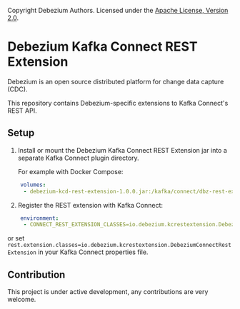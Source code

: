 Copyright Debezium Authors.
Licensed under the [Apache License, Version 2.0](http://www.apache.org/licenses/LICENSE-2.0).

# Debezium Kafka Connect REST Extension

Debezium is an open source distributed platform for change data capture (CDC).

This repository contains Debezium-specific extensions to Kafka Connect's REST API.

## Setup

1. Install or mount the Debezium Kafka Connect REST Extension jar into a separate
   Kafka Connect plugin directory.

    For example with Docker Compose:

```yaml
    volumes:
     - debezium-kcd-rest-extension-1.0.0.jar:/kafka/connect/dbz-rest-extension/debezium-kcd-rest-extension-1.0.0.jar
```

2. Register the REST extension with Kafka Connect:

```yaml
    environment:
     - CONNECT_REST_EXTENSION_CLASSES=io.debezium.kcrestextension.DebeziumConnectRestExtension
```

or set `rest.extension.classes=io.debezium.kcrestextension.DebeziumConnectRestExtension` in your Kafka Connect properties file.

## Contribution

This project is under active development, any contributions are very welcome.
